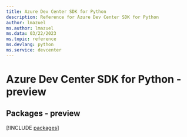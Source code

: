 ```yaml
---
title: Azure Dev Center SDK for Python
description: Reference for Azure Dev Center SDK for Python
author: lmazuel
ms.author: lmazuel
ms.data: 03/22/2023
ms.topic: reference
ms.devlang: python
ms.service: devcenter
---
```

# Azure Dev Center SDK for Python - preview
## Packages - preview
[!INCLUDE [packages](dev-center-index.md)]